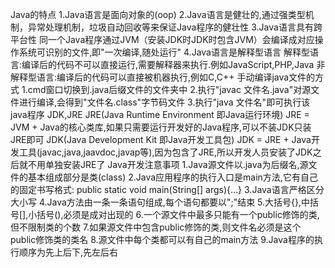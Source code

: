 Java的特点
    1.Java语言是面向对象的(oop)
    2.Java语言是健壮的,通过强类型机制，异常处理机制，垃圾自动回收等来保证Java程序的健壮性
    3.Java语言具有跨平台性
        同一个Java程序通过JVM（安装JDK时JDK时包含JVM）会编译成对应操作系统可识别的文件,即"一次编译,随处运行"
    4.Java语言是解释型语言
        解释型语言:编译后的代码不可以直接运行,需要解释器来执行.例如JavaScript,PHP,Java
        非解释型语言:编译后的代码可以直接被机器执行,例如C,C++
手动编译java文件的方式
    1.cmd窗口切换到.java后缀文件的文件夹中
    2.执行"javac 文件名.java"对源文件进行编译,会得到"文件名.class"字节码文件
    3.执行"java 文件名"即可执行该java程序
JDK,JRE
    JRE(Java Runtime Environment 即Java运行环境)
        JRE = JVM + Java的核心类库,如果只需要运行开发好的Java程序,可以不装JDK只装JRE即可
    JDK(Java Development Kit 即Java开发工具包)
        JDK = JRE + Java开发工具(javac,java,jaavdoc,javap等),因为包含了JRE,所以开发人员安装了JDK之后就不用单独安装JRE了
Java开发注意事项
    1.Java源文件以.java为后缀名,源文件的基本组成部分是类(class)
    2.Java应用程序的执行入口是main方法,它有自己的固定书写格式:
        public static void main(String[] args){...}
    3.Java语言严格区分大小写
    4.Java方法由一条一条语句组成,每个语句都要以";"结束
    5.大括号{},中括号[],小括号(),必须是成对出现的
    6.一个源文件中最多只能有一个public修饰的类,但不限制类的个数
    7.如果源文件中包含public修饰的类,则文件名必须是这个public修饰类的类名
    8.源文件中每个类都可以有自己的main方法
    9.Java程序的执行顺序为先上后下,先左后右